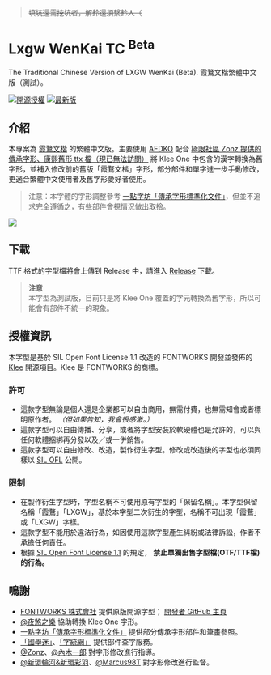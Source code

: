 > ~~填坑還需挖坑者，解鈴還須繫鈴人（~~

# Lxgw WenKai TC <sup>Beta</sup>
The Traditional Chinese Version of LXGW WenKai (Beta). 霞鶩文楷繁體中文版（測試）。

[![開源授權](https://img.shields.io/github/license/lxgw/LxgwWenKai)](https://github.com/lxgw/LxgwWenkaiTC)
[![最新版](https://img.shields.io/github/release/lxgw/LxgwWenkaiTC)](https://github.com/lxgw/LxgwWenkaiTC/releases)

## 介紹
本專案為 [霞鶩文楷](https://github.com/lxgw/LxgwWenkai) 的繁體中文版。主要使用 [AFDKO](https://github.com/adobe-type-tools/afdko) 配合 [極限社區 Zonz 提供的傳承字形、康熙舊形 ttx 檔（現已無法訪問）](https://bbs.themex.net/showthread.php?t=16906063) 將 Klee One 中包含的漢字轉換為舊字形，並補入修改前的舊版「霞鶩文楷」字形，部分部件和單字進一步手動修改，更適合繁體中文使用者及舊字形愛好者使用。

> 注意：本字體的字形調整參考 [一點字坊「傳承字形標準化文件」](https://github.com/ichitenfont/inheritedglyphs)，但並不追求完全遵循之，有些部件會視情況做出取捨。

![](https://s3.bmp.ovh/imgs/2022/03/abd5950fd134ed92.png)

## 下載
TTF 格式的字型檔將會上傳到 Release 中，請進入 [Release](https://github.com/lxgw/LxgwWenKaiTC/releases) 下載。

> **注意**  
> 本字型為測試版，目前只是將 Klee One 覆蓋的字元轉換為舊字形，所以可能會有部件不統一的現象。

## 授權資訊
本字型是基於 SIL Open Font License 1.1 改造的 FONTWORKS 開發並發佈的 [Klee](https://github.com/fontworks-fonts/Klee) 開源項目。Klee 是 FONTWORKS 的商標。
### 許可
- 這款字型無論是個人還是企業都可以自由商用，無需付費，也無需知會或者標明原作者。 *（但如果告知，我會很感激。）*
- 這款字型可以自由傳播、分享，或者將字型安裝於軟硬體也是允許的，可以與任何軟體捆綁再分發以及／或一併銷售。
- 這款字型可以自由修改、改造，製作衍生字型。修改或改造後的字型也必須同樣以 [SIL OFL](https://scripts.sil.org/OFL) 公開。
### 限制
- 在製作衍生字型時，字型名稱不可使用原有字型的「保留名稱」。本字型保留名稱「霞鶩」「LXGW」，基於本字型二次衍生的字型，名稱不可出現「霞鶩」或「LXGW」字樣。
- 這款字型不能用於違法行為，如因使用這款字型產生糾紛或法律訴訟，作者不承擔任何責任。
- 根據 [SIL Open Font License 1.1](https://scripts.sil.org/OFL) 的規定， **禁止單獨出售字型檔(OTF/TTF檔)的行為。**

## 鳴謝
- [FONTWORKS 株式會社](http://fontworks.co.jp) 提供原版開源字型； [開發者 GitHub 主頁](https://github.com/fontworks-fonts/)
- [@夜煞之樂](https://github.com/NightFurySL2001) 協助轉換 Klee One 字形。
- [一點字坊「傳承字形標準化文件」](https://github.com/ichitenfont/inheritedglyphs) 提供部分傳承字形部件和筆畫參照。
- [「國學迷」](http://www.guoxuemi.com/zidian/bujian/)、[「字統網」](https://zi.tools/) 提供部件查字服務。
- [@Zonz](https://github.com/Zonz-Ly)、[@內木一郎](https://github.com/SyaoranHinata) 對字形修改進行指導。
- [@新環輪河&新環彩羽](UltimateAmitieKaiNiC)、[@Marcus98T](https://github.com/Marcus98T) 對字形修改進行監督。
